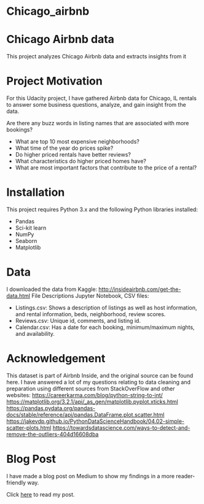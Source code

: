 # Chicago_airbnb
# Chicago Airbnb data
This project analyzes Chicago Airbnb data and extracts insights from it

# Project Motivation
For this Udacity project, I have gathered Airbnb data for Chicago, IL rentals to answer some business questions, analyze, and gain insight from the data.

Are there any buzz words in listing names that are associated with more bookings?
-	What are top 10 most expensive neighborhoods?
-	What time of the year do prices spike?
-	Do higher priced rentals have better reviews?
-	What characteristics do higher priced homes have? 
-	What are most important factors that contribute to the price of a rental?

# Installation
This project requires Python 3.x and the following Python libraries installed:
- Pandas
- Sci-kit learn
- NumPy
- Seaborn
- Matplotlib

# Data
I downloaded the data from Kaggle: http://insideairbnb.com/get-the-data.html 
File Descriptions
Jupyter Notebook, CSV files:
-	Listings.csv: Shows a description of listings as well as host information, and rental information, beds, neighborhood, review scores. 
-	Reviews.csv: Unique id, comments, and listing id.
-	Calendar.csv: Has a date for each booking, minimum/maximum nights, and availability. 

# Acknowledgement
This dataset is part of Airbnb Inside, and the original source can be found here.
I have answered a lot of my questions relating to data cleaning and preparation using different sources from StackOverFlow and other websites:
https://careerkarma.com/blog/python-string-to-int/
https://matplotlib.org/3.2.1/api/_as_gen/matplotlib.pyplot.xticks.html
https://pandas.pydata.org/pandas-docs/stable/reference/api/pandas.DataFrame.plot.scatter.html
https://jakevdp.github.io/PythonDataScienceHandbook/04.02-simple-scatter-plots.html
https://towardsdatascience.com/ways-to-detect-and-remove-the-outliers-404d16608dba

# Blog Post
I have made a blog post on Medium to show my findings in a more reader-friendly way.

Click [here](https://medium.com/@deniseher44/top-3-factors-that-determine-airbnb-prices-in-chicago-98dfb4acb110) to read my post.
